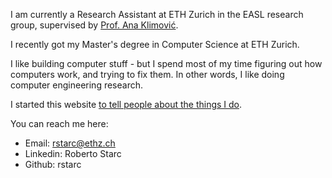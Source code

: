 I am currently a Research Assistant at ETH Zurich in the EASL research group, supervised by [Prof. Ana Klimović](https://anakli.inf.ethz.ch/).

I recently got my Master's degree in Computer Science at ETH Zurich.

I like building computer stuff - but I spend most of my time figuring out how computers work, and trying to fix them. In other words, I like doing computer engineering research.

I started this website [to tell people about the things I do](http://carl.flax.ie/dothingstellpeople.html).

You can reach me here:

- Email: rstarc@ethz.ch
- Linkedin: Roberto Starc
- Github: rstarc
